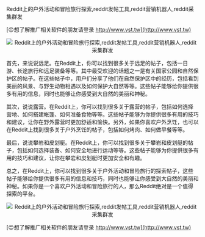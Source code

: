 Reddit上的户外活动和冒险旅行探索,reddit发帖工具,reddit营销机器人,reddit采集群发

[😍想了解推广相关软件的朋友请登录 http://www.vst.tw](http://www.vst.tw)

 <center><img src="https://vst.tw/MP4/tuiguang/png/5.png" alt="Reddit上的户外活动和冒险旅行探索,reddit发帖工具,reddit营销机器人,reddit采集群发"></center>

首先，来说说远足。在Reddit上，你可以找到很多关于远足的帖子，包括一日游、长途旅行和远足装备等等。其中最受欢迎的话题之一是有关国家公园和自然保护区的帖子。在这些帖子中，用户们分享了他们在自然保护区中的经历，包括看到美丽的风景、与野生动物相遇以及如何保护大自然等等。这些帖子能够给你提供很多有用的信息，同时也能够让你感受到大自然的美丽和神秘。

其次，说说露营。在Reddit上，你可以找到很多关于露营的帖子，包括如何选择营地、如何搭建帐篷、如何准备食物等等。这些帖子能够为你提供很多有用的技巧和建议，让你在野外露营时更加舒适和愉快。另外，如果你喜欢户外烹饪，也可以在Reddit上找到很多关于户外烹饪的帖子，包括如何烤肉、如何做早餐等等。

最后，说说攀岩和皮划艇。在Reddit上，你可以找到很多关于攀岩和皮划艇的帖子，包括如何选择装备、如何安全地进行运动等等。这些帖子能够为你提供很多有用的技巧和建议，让你在攀岩和皮划艇时更加安全和有趣。

总之，在Reddit上，你可以找到很多关于户外活动和冒险旅行的探索帖子，这些帖子能够给你提供很多有用的信息和技巧，同时也能够让你感受到大自然的美丽和神秘。如果你是一个喜欢户外活动和冒险旅行的人，那么Reddit绝对是一个值得探索的平台。

 <center><img src="https://vst.tw/MP4/tuiguang/png/6.png" alt="Reddit上的户外活动和冒险旅行探索,reddit发帖工具,reddit营销机器人,reddit采集群发"></center>

[😍想了解推广相关软件的朋友请登录 http://www.vst.tw](http://www.vst.tw)



